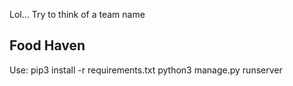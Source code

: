 Lol...
Try to think of a team name
## Food Haven

Use:
pip3 install -r requirements.txt
python3 manage.py runserver